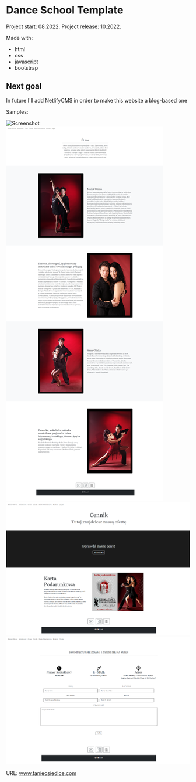 # Dance School Template
Project start: 08.2022.
Project release: 10.2022.

Made with:
+ html 
+ css
+ javascript
+ bootstrap

## Next goal
In future I'll add NetlifyCMS in order to make this website a blog-based one


Samples:

![Screenshot](index.png)
![Screenshot](aboutus.png)
![Screenshot](pricing.png)
![Screenshot](contact.png)

URL: www.taniecsiedlce.com
